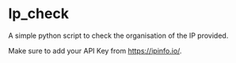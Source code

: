 # Ip_check
A simple python script to check the organisation of the IP provided.

Make sure to add your API Key from https://ipinfo.io/. 
